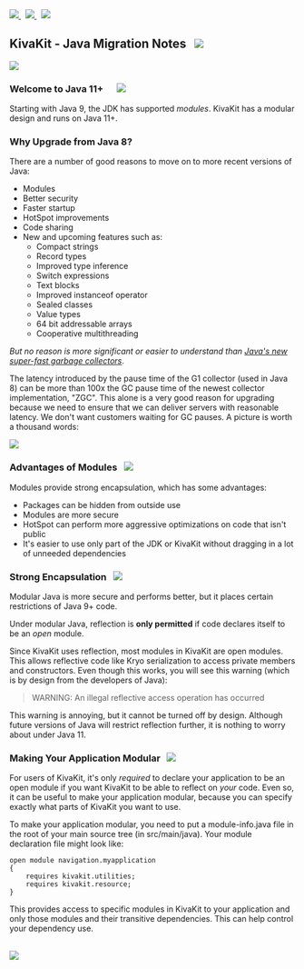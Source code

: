<a href="https://github.com/Telenav/mesakit">
<img src="https://telenav.github.io/telenav-assets/images/logos/github/github-32.png" srcset="https://telenav.github.io/telenav-assets/images/logos/github/github-32-2x.png 2x"/>
</a>
&nbsp;
<a href="https://twitter.com/openmesakit">
<img src="https://telenav.github.io/telenav-assets/images/logos/twitter/twitter-32.png" srcset="https://telenav.github.io/telenav-assets/images/logos/twitter/twitter-32-2x.png 2x"/>
</a>
&nbsp;
<a href="https://mesakit.zulipchat.com">
<img src="https://telenav.github.io/telenav-assets/images/logos/zulip/zulip-32.png" srcset="https://telenav.github.io/telenav-assets/images/logos/zulip/zulip-32-2x.png 2x"/>
</a>

## KivaKit - Java Migration Notes &nbsp;  <img src="https://telenav.github.io/telenav-assets/images/icons/footprints-32.png" srcset="https://telenav.github.io/telenav-assets/images/icons/footprints-32-2x.png 2x"/>

<img src="https://telenav.github.io/telenav-assets/images/separators/horizontal-line-512.png" srcset="https://telenav.github.io/telenav-assets/images/separators/horizontal-line-512-2x.png 2x"/>

### Welcome to Java 11+ &nbsp;&nbsp;    <img src="https://telenav.github.io/telenav-assets/images/icons/coffee-32.png" srcset="https://telenav.github.io/telenav-assets/images/icons/coffee-32-2x.png 2x"/>

Starting with Java 9, the JDK has supported _modules_. KivaKit has a modular design and runs on Java 11+.

### Why Upgrade from Java 8?

There are a number of good reasons to move on to more recent versions of Java:

* Modules
* Better security
* Faster startup
* HotSpot improvements
* Code sharing
* New and upcoming features such as:
    * Compact strings
    * Record types
    * Improved type inference
    * Switch expressions
    * Text blocks
    * Improved instanceof operator
    * Sealed classes
    * Value types
    * 64 bit addressable arrays
    * Cooperative multithreading

*But no reason is more significant or easier to understand than [Java's new super-fast garbage collectors](https://blogs.oracle.com/javamagazine/understanding-the-jdks-new-superfast-garbage-collectors)*.

The latency introduced by the pause time of the G1 collector (used in Java 8) can be more than 100x the GC pause time of the newest collector implementation, "ZGC". This alone is a very good reason for upgrading because we need to ensure that we can deliver servers with reasonable latency. We don't want customers waiting for GC pauses. A picture is worth a thousand words:

![](https://telenav.github.io/telenav-assets/images/icons/gc.png)

### Advantages of Modules   <img src="https://telenav.github.io/telenav-assets/images/icons/stars-32.png" srcset="https://telenav.github.io/telenav-assets/images/icons/stars-32-2x.png 2x"/>

Modules provide strong encapsulation, which has some advantages:

* Packages can be hidden from outside use
* Modules are more secure
* HotSpot can perform more aggressive optimizations on code that isn't public
* It's easier to use only part of the JDK or KivaKit without dragging in a lot of unneeded dependencies

### Strong Encapsulation   <img src="https://telenav.github.io/telenav-assets/images/icons/box-24.png" srcset="https://telenav.github.io/telenav-assets/images/icons/box-24-2x.png 2x"/>

Modular Java is more secure and performs better, but it places certain restrictions of Java 9+ code.

Under modular Java, reflection is **only permitted** if code declares itself to be an _open_ module.

Since KivaKit uses reflection, most modules in KivaKit are open modules. This allows reflective code like Kryo serialization to access private members and constructors. Even though this works, you will see this warning (which is by design from the developers of Java):

> WARNING: An illegal reflective access operation has occurred

This warning is annoying, but it cannot be turned off by design. Although future versions of Java will restrict reflection further, it is nothing to worry about under Java 11.

### Making Your Application Modular &nbsp; <img src="https://telenav.github.io/telenav-assets/images/icons/stars-32.png" srcset="https://telenav.github.io/telenav-assets/images/icons/stars-32-2x.png 2x"/>

For users of KivaKit, it's only _required_ to declare your application to be an open module if you want KivaKit to be able to reflect on _your_ code. Even so, it can be useful to make your application modular, because you can specify exactly what parts of KivaKit you want to use.

To make your application modular, you need to put a module-info.java file in the root of your main source tree (in src/main/java). Your module declaration file might look like:

    open module navigation.myapplication 
    { 
        requires kivakit.utilities; 
        requires kivakit.resource; 
    }

This provides access to specific modules in KivaKit to your application and only those modules and their transitive dependencies. This can help control your dependency use.

<br/> 

<img src="https://telenav.github.io/telenav-assets/images/separators/horizontal-line-512.png" srcset="https://telenav.github.io/telenav-assets/images/separators/horizontal-line-512-2x.png 2x"/>
